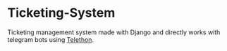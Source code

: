 # Ticketing-System
Ticketing management system made with Django and directly works with telegram bots using [Telethon](https://docs.telethon.dev/en/stable/).
